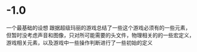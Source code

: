 # -1.0
一个最基础的设想
跟据超级玛丽的游戏总结了一些这个游戏必须有的一些元素，但暂时没考虑声音和图像，只对所可能需要的头文件，物理相关的的一些宏定义，游戏相关元素，以及游戏中一些操作判断进行了一些初始的定义
